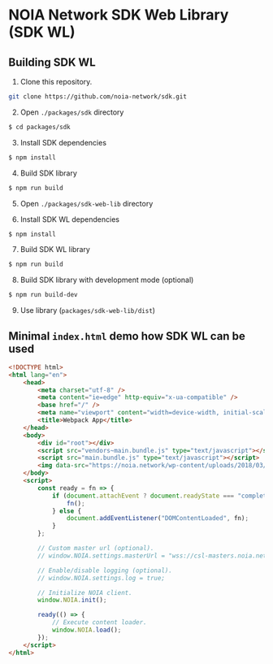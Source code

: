 # NOIA Network SDK Web Library (SDK WL)

## Building SDK WL

1.  Clone this repository.

```sh
git clone https://github.com/noia-network/sdk.git
```

2.  Open `./packages/sdk` directory

```sh
$ cd packages/sdk
```

3. Install SDK dependencies

```sh
$ npm install
```

4.  Build SDK library

```sh
$ npm run build
```

5. Open `./packages/sdk-web-lib` directory

6. Install SDK WL dependencies

```sh
$ npm install
```

7.  Build SDK WL library

```sh
$ npm run build
```

8. Build SDK library with development mode (optional)

```sh
$ npm run build-dev
```

9.  Use library (`packages/sdk-web-lib/dist`)

## Minimal `index.html` demo how SDK WL can be used

```html
<!DOCTYPE html>
<html lang="en">
    <head>
        <meta charset="utf-8" />
        <meta content="ie=edge" http-equiv="x-ua-compatible" />
        <base href="/" />
        <meta name="viewport" content="width=device-width, initial-scale=1" />
        <title>Webpack App</title>
    </head>
    <body>
        <div id="root"></div>
        <script src="vendors~main.bundle.js" type="text/javascript"></script>
        <script src="main.bundle.js" type="text/javascript"></script>
        <img data-src="https://noia.network/wp-content/uploads/2018/03/icon.jpg" />
    </body>
    <script>
        const ready = fn => {
            if (document.attachEvent ? document.readyState === "complete" : document.readyState !== "loading") {
                fn();
            } else {
                document.addEventListener("DOMContentLoaded", fn);
            }
        };

        // Custom master url (optional).
        // window.NOIA.settings.masterUrl = "wss://csl-masters.noia.network:5566";

        // Enable/disable logging (optional).
        // window.NOIA.settings.log = true;

        // Initialize NOIA client.
        window.NOIA.init();

        ready(() => {
            // Execute content loader.
            window.NOIA.load();
        });
    </script>
</html>
```
